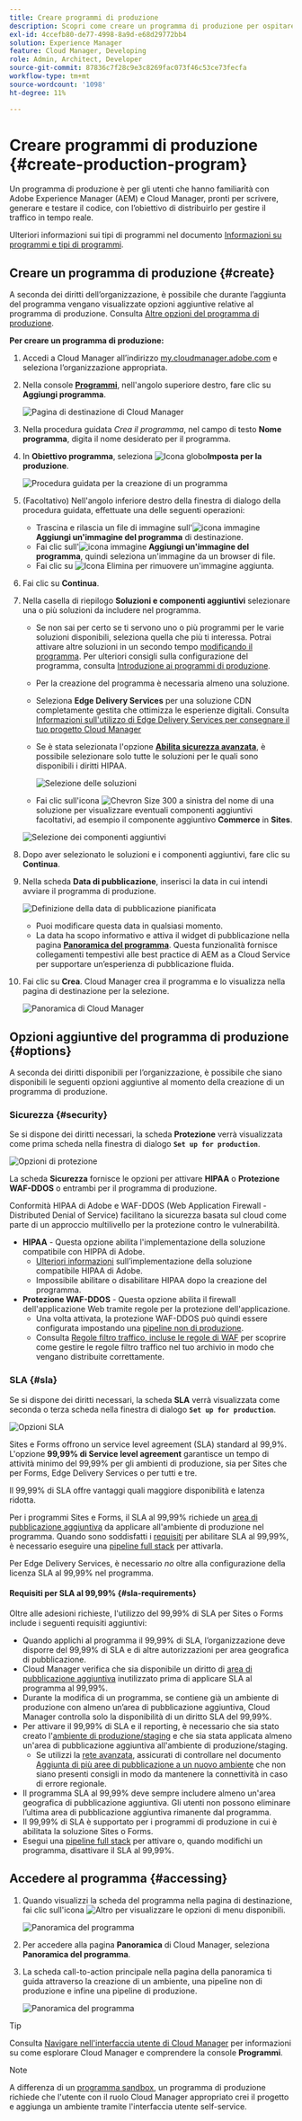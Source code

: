 ```yaml
---
title: Creare programmi di produzione
description: Scopri come creare un programma di produzione per ospitare il traffico in tempo reale con Cloud Manager.
exl-id: 4ccefb80-de77-4998-8a9d-e68d29772bb4
solution: Experience Manager
feature: Cloud Manager, Developing
role: Admin, Architect, Developer
source-git-commit: 87836c7f28c9e3c8269fac073f46c53ce73fecfa
workflow-type: tm+mt
source-wordcount: '1098'
ht-degree: 11%

---
```



# Creare programmi di produzione {#create-production-program}

Un programma di produzione è per gli utenti che hanno familiarità con Adobe Experience Manager (AEM) e Cloud Manager, pronti per scrivere, generare e testare il codice, con l’obiettivo di distribuirlo per gestire il traffico in tempo reale.

Ulteriori informazioni sui tipi di programmi nel documento [Informazioni su programmi e tipi di programmi](program-types.md).

## Creare un programma di produzione {#create}

A seconda dei diritti dell’organizzazione, è possibile che durante l’aggiunta del programma vengano visualizzate opzioni aggiuntive relative al programma di produzione.
Consulta [Altre opzioni del programma di produzione](#options).

**Per creare un programma di produzione:**

1. Accedi a Cloud Manager all’indirizzo [my.cloudmanager.adobe.com](https://my.cloudmanager.adobe.com/) e seleziona l’organizzazione appropriata.

1. Nella console **[Programmi](/help/implementing/cloud-manager/navigation.md#my-programs)**, nell&#39;angolo superiore destro, fare clic su **Aggiungi programma**.

   ![Pagina di destinazione di Cloud Manager](assets/log-in.png)

1. Nella procedura guidata *Crea il programma*, nel campo di testo **Nome programma**, digita il nome desiderato per il programma.

1. In **Obiettivo programma**, seleziona ![Icona globo](https://spectrum.adobe.com/static/icons/workflow_18/Smock_Globe_18_N.svg)**Imposta per la produzione**.

   ![Procedura guidata per la creazione di un programma](assets/create-production-program.png)

1. (Facoltativo) Nell&#39;angolo inferiore destro della finestra di dialogo della procedura guidata, effettuate una delle seguenti operazioni:

   * Trascina e rilascia un file di immagine sull&#39;![icona immagine](https://spectrum.adobe.com/static/icons/workflow_18/Smock_Image_18_N.svg) **Aggiungi un&#39;immagine del programma** di destinazione.
   * Fai clic sull&#39;![icona immagine](https://spectrum.adobe.com/static/icons/workflow_18/Smock_Image_18_N.svg) **Aggiungi un&#39;immagine del programma**, quindi seleziona un&#39;immagine da un browser di file.
   * Fai clic su ![Icona Elimina](https://spectrum.adobe.com/static/icons/workflow_18/Smock_DeleteOutline_18_N.svg) per rimuovere un&#39;immagine aggiunta.

1. Fai clic su **Continua**.

1. Nella casella di riepilogo **Soluzioni e componenti aggiuntivi** selezionare una o più soluzioni da includere nel programma.

   * Se non sai per certo se ti servono uno o più programmi per le varie soluzioni disponibili, seleziona quella che più ti interessa. Potrai attivare altre soluzioni in un secondo tempo [modificando il programma](/help/implementing/cloud-manager/getting-access-to-aem-in-cloud/editing-programs.md). Per ulteriori consigli sulla configurazione del programma, consulta [Introduzione ai programmi di produzione](/help/implementing/cloud-manager/getting-access-to-aem-in-cloud/introduction-production-programs.md).
   * Per la creazione del programma è necessaria almeno una soluzione.
   * Seleziona **Edge Delivery Services** per una soluzione CDN completamente gestita che ottimizza le esperienze digitali. Consulta [Informazioni sull&#39;utilizzo di Edge Delivery Services per consegnare il tuo progetto Cloud Manager](/help/implementing/cloud-manager/edge-delivery/introduction-to-edge-delivery-services.md)
   * Se è stata selezionata l&#39;opzione **[Abilita sicurezza avanzata](#security)**, è possibile selezionare solo tutte le soluzioni per le quali sono disponibili i diritti HIPAA.

     ![Selezione delle soluzioni](/help/implementing/cloud-manager/assets/add-production-program-with-edge.png)

   * Fai clic sull&#39;icona ![Chevron Size 300](https://spectrum.adobe.com/static/icons/ui_18/ChevronSize300.svg) a sinistra del nome di una soluzione per visualizzare eventuali componenti aggiuntivi facoltativi, ad esempio il componente aggiuntivo **Commerce** in **Sites**.

   ![Selezione dei componenti aggiuntivi](assets/setup-prod-commerce.png)

1. Dopo aver selezionato le soluzioni e i componenti aggiuntivi, fare clic su **Continua**.

1. Nella scheda **Data di pubblicazione**, inserisci la data in cui intendi avviare il programma di produzione.

   ![Definizione della data di pubblicazione pianificata](assets/set-up-go-live.png)

   * Puoi modificare questa data in qualsiasi momento.
   * La data ha scopo informativo e attiva il widget di pubblicazione nella pagina [**Panoramica del programma**](/help/implementing/cloud-manager/getting-access-to-aem-in-cloud/editing-programs.md#program-overview). Questa funzionalità fornisce collegamenti tempestivi alle best practice di AEM as a Cloud Service per supportare un’esperienza di pubblicazione fluida.

1. Fai clic su **Crea**. Cloud Manager crea il programma e lo visualizza nella pagina di destinazione per la selezione.

   ![Panoramica di Cloud Manager](assets/navigate-cm.png)

## Opzioni aggiuntive del programma di produzione {#options}

A seconda dei diritti disponibili per l’organizzazione, è possibile che siano disponibili le seguenti opzioni aggiuntive al momento della creazione di un programma di produzione.

### Sicurezza {#security}

Se si dispone dei diritti necessari, la scheda **Protezione** verrà visualizzata come prima scheda nella finestra di dialogo **`Set up for production`**.

![Opzioni di protezione](assets/create-production-program-security.png)

La scheda **Sicurezza** fornisce le opzioni per attivare **HIPAA** o **Protezione WAF-DDOS** o entrambi per il programma di produzione.

Conformità HIPAA di Adobe e WAF-DDOS (Web Application Firewall - Distributed Denial of Service) facilitano la sicurezza basata sul cloud come parte di un approccio multilivello per la protezione contro le vulnerabilità.

* **HIPAA** - Questa opzione abilita l&#39;implementazione della soluzione compatibile con HIPPA di Adobe.
   * [Ulteriori informazioni](https://www.adobe.com/trust/compliance/hipaa-ready.html) sull’implementazione della soluzione compatibile HIPAA di Adobe.
   * Impossibile abilitare o disabilitare HIPAA dopo la creazione del programma.
* **Protezione WAF-DDOS** - Questa opzione abilita il firewall dell&#39;applicazione Web tramite regole per la protezione dell&#39;applicazione.
   * Una volta attivata, la protezione WAF-DDOS può quindi essere configurata impostando una [pipeline non di produzione](/help/implementing/cloud-manager/configuring-pipelines/configuring-non-production-pipelines.md).
   * Consulta [Regole filtro traffico, incluse le regole di WAF](/help/security/traffic-filter-rules-including-waf.md) per scoprire come gestire le regole filtro traffico nel tuo archivio in modo che vengano distribuite correttamente.

### SLA {#sla}

Se si dispone dei diritti necessari, la scheda **SLA** verrà visualizzata come seconda o terza scheda nella finestra di dialogo **`Set up for production`**.

![Opzioni SLA](assets/create-production-program-sla.png)

Sites e Forms offrono un service level agreement (SLA) standard al 99,9%. L&#39;opzione **99,99% di Service level agreement** garantisce un tempo di attività minimo del 99,99% per gli ambienti di produzione, sia per Sites che per Forms, Edge Delivery Services o per tutti e tre.

Il 99,99% di SLA offre vantaggi quali maggiore disponibilità e latenza ridotta.

Per i programmi Sites e Forms, il SLA al 99,99% richiede un [area di pubblicazione aggiuntiva](/help/implementing/cloud-manager/manage-environments.md#multiple-regions) da applicare all&#39;ambiente di produzione nel programma. Quando sono soddisfatti i [requisiti](#sla-requirements) per abilitare SLA al 99,99%, è necessario eseguire una [pipeline full stack](/help/implementing/cloud-manager/configuring-pipelines/configuring-production-pipelines.md) per attivarla.

Per Edge Delivery Services, è necessario *no* oltre alla configurazione della licenza SLA al 99,99% nel programma.

#### Requisiti per SLA al 99,99% {#sla-requirements}

Oltre alle adesioni richieste, l&#39;utilizzo del 99,99% di SLA per Sites o Forms include i seguenti requisiti aggiuntivi:

* Quando applichi al programma il 99,99% di SLA, l’organizzazione deve disporre del 99,99% di SLA e di altre autorizzazioni per area geografica di pubblicazione.
* Cloud Manager verifica che sia disponibile un diritto di [area di pubblicazione aggiuntiva](/help/implementing/cloud-manager/manage-environments.md#multiple-regions) inutilizzato prima di applicare SLA al programma al 99,99%.
* Durante la modifica di un programma, se contiene già un ambiente di produzione con almeno un’area di pubblicazione aggiuntiva, Cloud Manager controlla solo la disponibilità di un diritto SLA del 99,99%.
* Per attivare il 99,99% di SLA e il reporting, è necessario che sia stato creato l&#39;[ambiente di produzione/staging](/help/implementing/cloud-manager/manage-environments.md#adding-environments) e che sia stata applicata almeno un&#39;area di pubblicazione aggiuntiva all&#39;ambiente di produzione/staging.
   * Se utilizzi la [rete avanzata](/help/security/configuring-advanced-networking.md), assicurati di controllare nel documento [Aggiunta di più aree di pubblicazione a un nuovo ambiente](/help/implementing/cloud-manager/manage-environments.md#adding-regions) che non siano presenti consigli in modo da mantenere la connettività in caso di errore regionale.
* Il programma SLA al 99,99% deve sempre includere almeno un&#39;area geografica di pubblicazione aggiuntiva. Gli utenti non possono eliminare l’ultima area di pubblicazione aggiuntiva rimanente dal programma.
* Il 99,99% di SLA è supportato per i programmi di produzione in cui è abilitata la soluzione Sites o Forms.
* Esegui una [pipeline full stack](/help/implementing/cloud-manager/configuring-pipelines/configuring-production-pipelines.md) per attivare o, quando modifichi un programma, disattivare il SLA al 99,99%.

## Accedere al programma {#accessing}

1. Quando visualizzi la scheda del programma nella pagina di destinazione, fai clic sull&#39;icona ![Altro](https://spectrum.adobe.com/static/icons/workflow_18/Smock_More_18_N.svg) per visualizzare le opzioni di menu disponibili.

   ![Panoramica del programma](assets/program-overview.png)

1. Per accedere alla pagina **Panoramica** di Cloud Manager, seleziona **Panoramica del programma**.

1. La scheda call-to-action principale nella pagina della panoramica ti guida attraverso la creazione di un ambiente, una pipeline non di produzione e infine una pipeline di produzione.

   ![Panoramica del programma](assets/set-up-prod5.png)

>[!TIP]
>
>Consulta [Navigare nell&#39;interfaccia utente di Cloud Manager](/help/implementing/cloud-manager/navigation.md) per informazioni su come esplorare Cloud Manager e comprendere la console **Programmi**.

>[!NOTE]
>
>A differenza di un [programma sandbox](introduction-sandbox-programs.md#auto-creation), un programma di produzione richiede che l&#39;utente con il ruolo Cloud Manager appropriato crei il progetto e aggiunga un ambiente tramite l&#39;interfaccia utente self-service.



